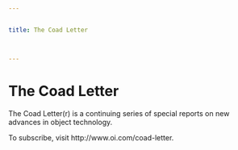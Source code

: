```yaml
---


title: The Coad Letter



---
```


# The Coad Letter 

<p>The Coad Letter(r) is a continuing series of special reports on new advances in
object technology. </p>

<p>To subscribe, visit http://www.oi.com/coad-letter. </p>



